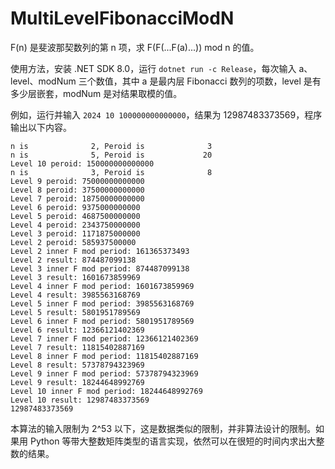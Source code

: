# MultiLevelFibonacciModN

F(n) 是斐波那契数列的第 n 项，求 F(F(...F(a)...)) mod n 的值。

使用方法，安装 .NET SDK 8.0，运行 `dotnet run -c Release`，每次输入 a、level、modNum 三个数值，其中 a 是最内层 Fibonacci 数列的项数，level 是有多少层嵌套，modNum 是对结果取模的值。

例如，运行并输入 `2024 10 100000000000000`，结果为 12987483373569，程序输出以下内容。

```
n is              2, Peroid is              3
n is              5, Peroid is             20
Level 10 peroid: 150000000000000
n is              3, Peroid is              8
Level 9 peroid: 75000000000000
Level 8 peroid: 37500000000000
Level 7 peroid: 18750000000000
Level 6 peroid: 9375000000000
Level 5 peroid: 4687500000000
Level 4 peroid: 2343750000000
Level 3 peroid: 1171875000000
Level 2 peroid: 585937500000
Level 2 inner F mod period: 161365373493
Level 2 result: 874487099138
Level 3 inner F mod period: 874487099138
Level 3 result: 1601673859969
Level 4 inner F mod period: 1601673859969
Level 4 result: 3985563168769
Level 5 inner F mod period: 3985563168769
Level 5 result: 5801951789569
Level 6 inner F mod period: 5801951789569
Level 6 result: 12366121402369
Level 7 inner F mod period: 12366121402369
Level 7 result: 11815402887169
Level 8 inner F mod period: 11815402887169
Level 8 result: 57378794323969
Level 9 inner F mod period: 57378794323969
Level 9 result: 18244648992769
Level 10 inner F mod period: 18244648992769
Level 10 result: 12987483373569
12987483373569
```

本算法的输入限制为 2^53 以下，这是数据类似的限制，并非算法设计的限制。如果用 Python 等带大整数矩阵类型的语言实现，依然可以在很短的时间内求出大整数的结果。
